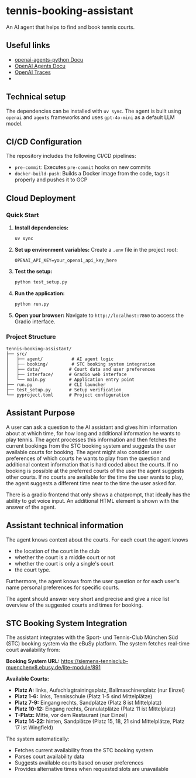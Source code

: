 # tennis-booking-assistant

An AI agent that helps to find and book tennis courts.

## Useful links
- [openai-agents-python Docu](https://openai.github.io/openai-agents-python/)
- [OpenAI Agents Docu](https://platform.openai.com/docs/guides/agents)
- [OpenAI Traces](https://platform.openai.com/logs?api=traces)
-

## Technical setup

The dependencies can be installed with `uv sync`.
The agent is built using `openai` and `agents` frameworks and uses `gpt-4o-mini` as a default LLM model.

## CI/CD Configuration

The repository includes the following CI/CD pipelines:
- `pre-commit`: Executes `pre-commit` hooks on new commits
- `docker-build-push`: Builds a Docker image from the code, tags it properly and pushes it to GCP

## Cloud Deployment

### Quick Start

1. **Install dependencies:**
   ```bash
   uv sync
   ```

2. **Set up environment variables:**
   Create a `.env` file in the project root:
   ```
   OPENAI_API_KEY=your_openai_api_key_here
   ```

3. **Test the setup:**
   ```bash
   python test_setup.py
   ```

4. **Run the application:**
   ```bash
   python run.py
   ```

5. **Open your browser:**
   Navigate to `http://localhost:7860` to access the Gradio interface.

### Project Structure

```
tennis-booking-assistant/
├── src/
│   ├── agent/           # AI agent logic
│   ├── booking/         # STC booking system integration
│   ├── data/           # Court data and user preferences
│   ├── interface/      # Gradio web interface
│   └── main.py         # Application entry point
├── run.py              # CLI launcher
├── test_setup.py       # Setup verification
└── pyproject.toml      # Project configuration
```

## Assistant Purpose

A user can ask a question to the AI assistant and gives him information about at which time, for how long and additional information
he wants to play tennis. The agent processes this information and then fetches the current bookings from the STC booking system and
suggests the user available courts for booking. The agent might also consider user preferences of which courts he wants to play from the
question and additional context information that is hard coded about the courts. If no booking is possible at the preferred courts of the user
the agent suggests other courts. If no courts are available for the time the user wants to play, the agent suggests a different time near
to the time the user asked for.

There is a gradio frontend that only shows a chatprompt, that ideally has the ability to get voice input. An additional HTML element is shown with the
answer of the agent.

## Assistant technical information

The agent knows context about the courts. For each court the agent knows
- the location of the court in the club
- whether the court is a middle court or not
- whether the court is only a single's court
- the court type.

Furthermore, the agent knows from the user question or for each user's name personal preferences for specific courts.

The agent should answer very short and precise and give a nice list overview of the suggested courts and times for booking.

## STC Booking System Integration

The assistant integrates with the Sport- und Tennis-Club München Süd (STC) booking system via the eBuSy platform. The system fetches real-time court availability from:

**Booking System URL:** https://siemens-tennisclub-muenchenv8.ebusy.de/lite-module/891

**Available Courts:**
- **Platz A:** links, Aufschlagtrainingsplatz, Ballmaschinenplatz (nur Einzel)
- **Platz 1-6:** links, Tennisschule (Platz 1-5 sind Mittelplätze)
- **Platz 7-9:** Eingang rechts, Sandplätze (Platz 8 ist Mittelplatz)
- **Platz 10-12:** Eingang rechts, Granulatplätze (Platz 11 ist Mittelplatz)
- **T-Platz:** Mitte, vor dem Restaurant (nur Einzel)
- **Platz 14-22:** hinten, Sandplätze (Platz 15, 18, 21 sind Mittelplätze, Platz 17 ist Wingfield)

The system automatically:
- Fetches current availability from the STC booking system
- Parses court availability data
- Suggests available courts based on user preferences
- Provides alternative times when requested slots are unavailable
